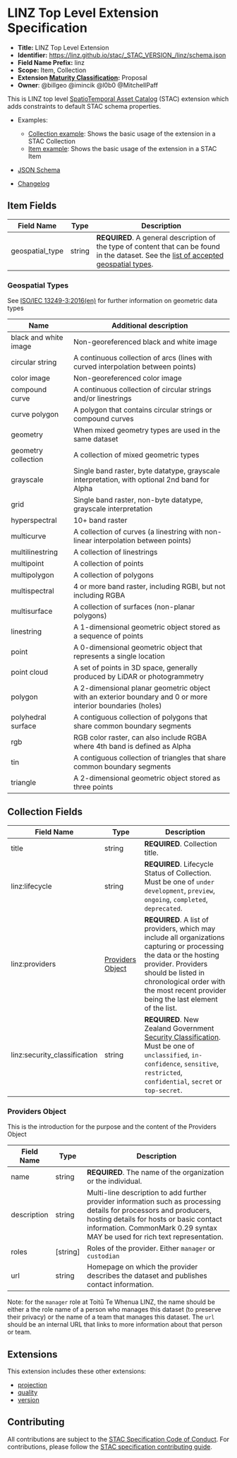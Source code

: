 # LINZ Top Level Extension Specification

- **Title:** LINZ Top Level Extension
- **Identifier:**
  <https://linz.github.io/stac/_STAC_VERSION_/linz/schema.json>
- **Field Name Prefix:** linz
- **Scope:** Item, Collection
- **Extension
  [Maturity Classification](https://github.com/radiantearth/stac-spec/tree/master/extensions/README.md#extension-maturity):**
  Proposal
- **Owner**: @billgeo @imincik @l0b0 @MitchellPaff

This is LINZ top level
[SpatioTemporal Asset Catalog](https://github.com/radiantearth/stac-spec) (STAC)
extension which adds constraints to default STAC schema properties.

- Examples:

  - [Collection example](examples/collection.json): Shows the basic usage of the
    extension in a STAC Collection
  - [Item example](examples/item.json): Shows the basic usage of the extension
    in a STAC Item

- [JSON Schema](./schema.json)
- [Changelog](./CHANGELOG.md)

## Item Fields

| Field Name      | Type   | Description                                                                                                                                                  |
| --------------- | ------ | ------------------------------------------------------------------------------------------------------------------------------------------------------------ |
| geospatial_type | string | **REQUIRED**. A general description of the type of content that can be found in the dataset. See the [list of accepted geospatial types](#geospatial-types). |

### Geospatial Types

See [ISO/IEC 13249-3:2016(en)](https://www.iso.org/obp/ui/#!iso:std:60343:en) for further information on geometric data types

| Name                  | Additional description                                                                                      |
| --------------------- | ----------------------------------------------------------------------------------------------------------- |
| black and white image | Non-georeferenced black and white image                                                                     |
| circular string       | A continuous collection of arcs (lines with curved interpolation between points)                            |
| color image           | Non-georeferenced color image                                                                               |
| compound curve        | A continuous collection of circular strings and/or linestrings                                              |
| curve polygon         | A polygon that contains circular strings or compound curves                                                 |
| geometry              | When mixed geometry types are used in the same dataset                                                      |
| geometry collection   | A collection of mixed geometric types                                                                       |
| grayscale             | Single band raster, byte datatype, grayscale interpretation, with optional 2nd band for Alpha               |
| grid                  | Single band raster, non-byte datatype, grayscale interpretation                                             |
| hyperspectral         | 10+ band raster                                                                                             |
| multicurve            | A collection of curves (a linestring with non-linear interpolation between points)                          |
| multilinestring       | A collection of linestrings                                                                                 |
| multipoint            | A collection of points                                                                                      |
| multipolygon          | A collection of polygons                                                                                    |
| multispectral         | 4 or more band raster, including RGBI, but not including RGBA                                               |
| multisurface          | A collection of surfaces (non-planar polygons)                                                              |
| linestring            | A 1-dimensional geometric object stored as a sequence of points                                             |
| point                 | A 0-dimensional geometric object that represents a single location                                          |
| point cloud           | A set of points in 3D space, generally produced by LiDAR or photogrammetry                                  |
| polygon               | A 2-dimensional planar geometric object with an exterior boundary and 0 or more interior boundaries (holes) |
| polyhedral surface    | A contiguous collection of polygons that share common boundary segments                                     |
| rgb                   | RGB color raster, can also include RGBA where 4th band is defined as Alpha                                  |
| tin                   | A contiguous collection of triangles that share common boundary segments                                    |
| triangle              | A 2-dimensional geometric object stored as three points                                                     |

## Collection Fields

| Field Name                   | Type                                  | Description                                                                                                                                                                                                                                                                                                                                      |
| ---------------------------- | ------------------------------------- | ------------------------------------------------------------------------------------------------------------------------------------------------------------------------------------------------------------------------------------------------------------------------------------------------------------------------------------------------ |
| title                        | string                                | **REQUIRED**. Collection title.                                                                                                                                                                                                                                                                                                                  |
| linz:lifecycle               | string                                | **REQUIRED**. Lifecycle Status of Collection. Must be one of `under development`, `preview`, `ongoing`, `completed`, `deprecated`.                                                                                                                                                                                                               |
| linz:providers               | [Providers Object](#providers-object) | **REQUIRED**. A list of providers, which may include all organizations capturing or processing the data or the hosting provider. Providers should be listed in chronological order with the most recent provider being the last element of the list.                                                                                             |
| linz:security_classification | string                                | **REQUIRED**. New Zealand Government [Security Classification](https://www.digital.govt.nz/standards-and-guidance/governance/managing-online-channels/security-and-privacy-for-websites/foundations/classify-information/). Must be one of `unclassified`, `in-confidence`, `sensitive`, `restricted`, `confidential`, `secret` or `top-secret`. |

### Providers Object

This is the introduction for the purpose and the content of the Providers Object

| Field Name  | Type      | Description                                                                                                                                                                                                                                  |
| ----------- | --------- | -------------------------------------------------------------------------------------------------------------------------------------------------------------------------------------------------------------------------------------------- |
| name        | string    | **REQUIRED**. The name of the organization or the individual.                                                                                                                                                                                |
| description | string    | Multi-line description to add further provider information such as processing details for processors and producers, hosting details for hosts or basic contact information. CommonMark 0.29 syntax MAY be used for rich text representation. |
| roles       | \[string] | Roles of the provider. Either `manager` or `custodian`                                                                                                                                                                                       |
| url         | string    | Homepage on which the provider describes the dataset and publishes contact information.                                                                                                                                                      |

Note: for the `manager` role at Toitū Te Whenua LINZ, the name should be either a the role name of a person who manages this dataset (to preserve their privacy) or the name of a team that manages this dataset. The `url` should be an internal URL that links to more information about that person or team.

## Extensions

This extension includes these other extensions:

- [projection](https://github.com/stac-extensions/projection)
- [quality](../quality)
- [version](https://github.com/stac-extensions/version)

## Contributing

All contributions are subject to the
[STAC Specification Code of Conduct](https://github.com/radiantearth/stac-spec/blob/master/CODE_OF_CONDUCT.md).
For contributions, please follow the
[STAC specification contributing guide](https://github.com/radiantearth/stac-spec/blob/master/CONTRIBUTING.md).
